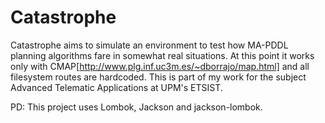 # Catastrophe
Catastrophe aims to simulate an environment to test how MA-PDDL planning algorithms fare in somewhat real situations.
At this point it works only with CMAP[http://www.plg.inf.uc3m.es/~dborrajo/map.html] and all filesystem routes are hardcoded.
This is part of my work for the subject Advanced Telematic Applications at UPM's ETSIST.

PD: This project uses Lombok, Jackson and jackson-lombok.
